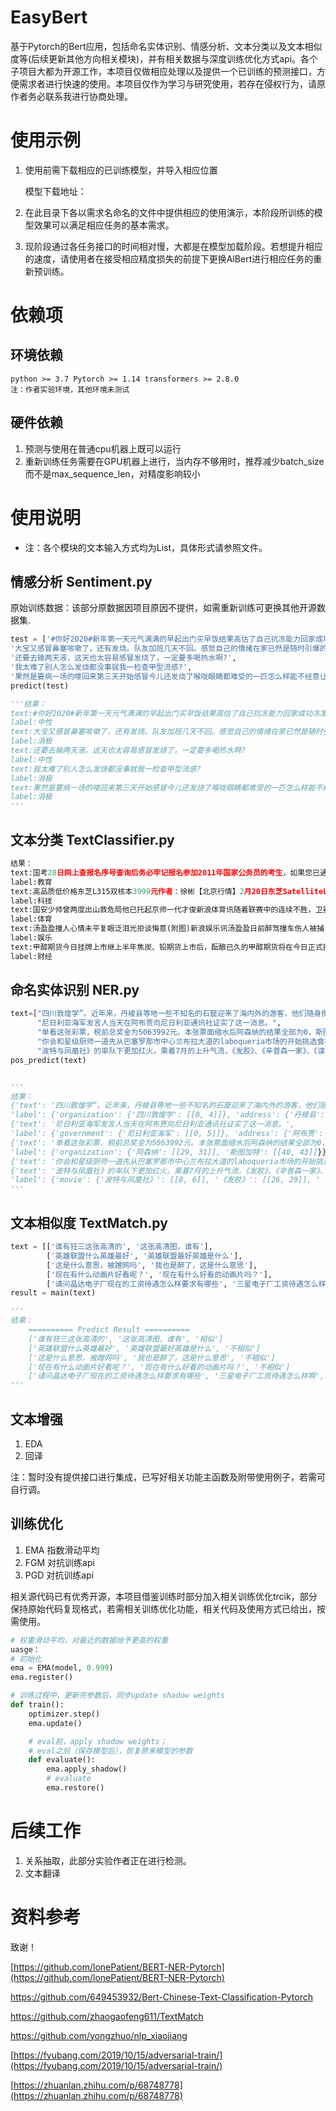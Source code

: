 # EasyBert
基于Pytorch的Bert应用，包括命名实体识别、情感分析、文本分类以及文本相似度等(后续更新其他方向相关模块)，并有相关数据与深度训练优化方式api。各个子项目大都为开源工作，本项目仅做相应处理以及提供一个已训练的预测接口，方便需求者进行快速的使用。本项目仅作为学习与研究使用，若存在侵权行为，请原作者务必联系我进行协商处理。



# 使用示例

1. 使用前需下载相应的已训练模型，并导入相应位置

   模型下载地址：

2. 在此目录下各以需求名命名的文件中提供相应的使用演示，本阶段所训练的模型效果可以满足相应任务的基本需求。

3. 现阶段通过各任务接口的时间相对慢，大都是在模型加载阶段。若想提升相应的速度，请使用者在接受相应精度损失的前提下更换AlBert进行相应任务的重新预训练。

# 依赖项

## 环境依赖

```
python >= 3.7 Pytorch >= 1.14 transformers >= 2.8.0
注：作者实验环境，其他环境未测试
```

## 硬件依赖

1. 预测与使用在普通cpu机器上既可以运行
2. 重新训练任务需要在GPU机器上进行，当内存不够用时，推荐减少batch_size而不是max_sequence_len，对精度影响较小

# 使用说明

- 注：各个模块的文本输入方式均为List，具体形式请参照文件。

## 情感分析 Sentiment.py

原始训练数据：该部分原数据因项目原因不提供，如需重新训练可更换其他开源数据集.

```python
test = ['#你好2020#新年第一天元气满满的早起出门买早饭结果高估了自己抗冻能力回家成功冻发烧（大概是想告诉我2020要量力而行）然鹅这并不影响后续计划一出门立马生龙活虎新年和新??更配哦??看了误杀吃了大餐就让新的一年一直这样美滋滋下去吧??',
'大宝又感冒鼻塞咳嗽了，还有发烧。队友加班几天不回。感觉自己的情绪在家已然是随时引爆的状态。情绪一上来，容易对孩子说出自己都想不到的话来……2020年，真的要学会控制情绪，管理好家人健康。这是今年最大的目标。?',
'还要去输两天液，这天也太容易感冒发烧了，一定要多喝热水啊?',
'我太难了别人怎么发烧都没事就我一检查甲型流感?',
'果然是要病一场的喽回来第三天开始感冒今儿还发烧了喉咙眼睛都难受的一匹怎么样能不经意让我的毕设导师看到这条微博并给我放一天假呢?']
predict(test)

'''结果：
text:#你好2020#新年第一天元气满满的早起出门买早饭结果高估了自己抗冻能力回家成功冻发烧（大概是想告诉我2020要量力而行）然鹅这并不影响后续计划一出门立马生龙活虎新年和新??更配哦??看了误杀吃了大餐就让新的一年一直这样美滋滋下去吧??
label:中性
text:大宝又感冒鼻塞咳嗽了，还有发烧。队友加班几天不回。感觉自己的情绪在家已然是随时引爆的状态。情绪一上来，容易对孩子说出自己都想不到的话来……2020年，真的要学会控制情绪，管理好家人健康。这是今年最大的目标。?
label:消极
text:还要去输两天液，这天也太容易感冒发烧了，一定要多喝热水啊?
label:中性
text:我太难了别人怎么发烧都没事就我一检查甲型流感?
label:消极
text:果然是要病一场的喽回来第三天开始感冒今儿还发烧了喉咙眼睛都难受的一匹怎么样能不经意让我的毕设导师看到这条微博并给我放一天假呢?
label:消极
'''
```

## 文本分类  TextClassifier.py

```python
结果：
text:国考28日网上查报名序号查询后务必牢记报名参加2011年国家公务员的考生，如果您已通过资格审查，那么请于10月28日8：00后，登录考录专题网站查询自己的“关键数字”——报名序号。国家公务员局等部门提醒：报名序号是报考人员报名确认和下载打印准考证等事项的重要依据和关键字，请务必牢记。此外，由于年龄在35周岁以上、40周岁以下的应届毕业硕士研究生和博士研究生(非在职)，不通过网络进行报名，所以，这类人报名须直接与要报考的招录机关联系，通过电话传真或发送电子邮件等方式报名。
label:教育
text:高品质低价格东芝L315双核本3999元作者：徐彬【北京行情】2月20日东芝SatelliteL300(参数图片文章评论)采用14.1英寸WXGA宽屏幕设计，配备了IntelPentiumDual-CoreT2390双核处理器(1.86GHz主频/1MB二级缓存/533MHz前端总线)、IntelGM965芯片组、1GBDDR2内存、120GB硬盘、DVD刻录光驱和IntelGMAX3100集成显卡。目前，它的经销商报价为3999元。
label:科技
text:国安少帅曾两度出山救危局他已托起京师一代才俊新浪体育讯随着联赛中的连续不胜，卫冕冠军北京国安的队员心里到了崩溃的边缘，俱乐部董事会连夜开会做出了更换主教练洪元硕的决定。而接替洪元硕的，正是上赛季在李章洙下课风波中同样下课的国安俱乐部副总魏克兴。生于1963年的魏克兴球员时代并没有特别辉煌的履历，但也绝对称得上特别：15岁在北京青年队获青年联赛最佳射手，22岁进入国家队，著名的5-19一战中，他是国家队的替补队员。
label:体育
text:汤盈盈撞人心情未平复眼泛泪光拒谈悔意(附图)新浪娱乐讯汤盈盈日前醉驾撞车伤人被捕，原本要彩排《欢乐满东华2008》的她因而缺席，直至昨日(12月2日)，盈盈继续要与王君馨、马赛、胡定欣等彩排，大批记者在电视城守候，她足足迟了约1小时才到场。全身黑衣打扮的盈盈，神情落寞、木无表情，回答记者问题时更眼泛泪光。盈盈因为迟到，向记者说声“不好意思”后便急步入场，其助手坦言盈盈没什么可以讲。后来在《欢乐满东华2008》监制何小慧陪同下，盈盈接受简短访问，她小声地说：“多谢大家关心，交给警方处理了，不方便讲，
label:娱乐
text:甲醇期货今日挂牌上市继上半年焦炭、铅期货上市后，酝酿已久的甲醇期货将在今日正式挂牌交易。基准价均为3050元／吨继上半年焦炭、铅期货上市后，酝酿已久的甲醇期货将在今日正式挂牌交易。郑州商品交易所（郑商所）昨日公布首批甲醇期货8合约的上市挂牌基准价，均为3050元／吨。据此推算，买卖一手甲醇合约至少需要12200元。业内人士认为，作为国际市场上的首个甲醇期货品种，其今日挂牌后可能会因炒新资金追捧而出现冲高走势，脉冲式行情过后可能有所回落，不过，投资者在上市初期应关注期现价差异常带来的无风险套利交易机会。
label:财经

```

## 命名实体识别 NER.py

```python
text=["四川敦煌学”。近年来，丹棱县等地一些不知名的石窟迎来了海内外的游客，他们随身携带着胡文和的著作。",
      "尼日利亚海军发言人当天在阿布贾向尼日利亚通讯社证实了这一消息。",
      "单看这张彩票，税前总奖金为5063992元。本张票面缩水后阿森纳的结果全部为0，斯图加特全部为1，",
      "你会和星级厨师一道先从巴塞罗那市中心兰布拉大道的laboqueria市场的开始挑选食材，",
      "波特与凤凰社》的率队下更加红火。乘着7月的上升气流，《发胶》、《辛普森一家》、《谍影憧憧ⅲ》"]
pos_predict(text)


'''
结果：
{'text': '四川敦煌学”。近年来，丹棱县等地一些不知名的石窟迎来了海内外的游客，他们随身携带着胡文和的著作。', 
'label': {'organization': {'四川敦煌学': [[0, 4]]}, 'address': {'丹棱县': [[11, 13]]}, 'name': {'胡文和': [[41, 43]]}}}
{'text': '尼日利亚海军发言人当天在阿布贾向尼日利亚通讯社证实了这一消息。', 
'label': {'government': {'尼日利亚海军': [[0, 5]]}, 'address': {'阿布贾': [[12, 14]]}, 'company': {'尼日利亚通讯社': [[16, 22]]}}}
{'text': '单看这张彩票，税前总奖金为5063992元。本张票面缩水后阿森纳的结果全部为0，斯图加特全部为1，', 
'label': {'organization': {'阿森纳': [[29, 31]], '斯图加特': [[40, 43]]}}}
{'text': '你会和星级厨师一道先从巴塞罗那市中心兰布拉大道的laboqueria市场的开始挑选食材，', 'label': {'position': {'厨师': [[5, 6]]}, 'address': {'巴塞罗那市中心兰布拉大道的': [[11, 23]], 'laboqueria市场': [[24, 35]]}}}
{'text': '波特与凤凰社》的率队下更加红火。乘着7月的上升气流，《发胶》、《辛普森一家》、《谍影憧憧ⅲ》', 
'label': {'movie': {'波特与凤凰社》': [[0, 6]], '《发胶》': [[26, 29]], '《辛普森一家》': [[31, 37]], '《谍影憧憧ⅲ》': [[39, 45]]}}}
'''
```



## 文本相似度 TextMatch.py

```python
text = [['谁有狂三这张高清的', '这张高清图，谁有'],
		['英雄联盟什么英雄最好', '英雄联盟最好英雄是什么'],
		['这是什么意思，被蹭网吗', '我也是醉了，这是什么意思'],
		['现在有什么动画片好看呢？', '现在有什么好看的动画片吗？'],
		['请问晶达电子厂现在的工资待遇怎么样要求有哪些', '三星电子厂工资待遇怎么样啊']]
result = main(text)

'''
结果：
    ========== Predict Result ==========
    ['谁有狂三这张高清的', '这张高清图，谁有', '相似']
    ['英雄联盟什么英雄最好', '英雄联盟最好英雄是什么', '不相似']
    ['这是什么意思，被蹭网吗', '我也是醉了，这是什么意思', '不相似']
    ['现在有什么动画片好看呢？', '现在有什么好看的动画片吗？', '不相似']
    ['请问晶达电子厂现在的工资待遇怎么样要求有哪些', '三星电子厂工资待遇怎么样啊', '相似']
'''
```

## 文本增强

1. EDA
2. 回译

注：暂时没有提供接口进行集成，已写好相关功能主函数及附带使用例子，若需可自行调。

## 训练优化

1. EMA 指数滑动平均
2. FGM 对抗训练api
3. PGD 对抗训练api

相关源代码已有优秀开源，本项目借鉴训练时部分加入相关训练优化trcik，部分保持原始代码复现格式，若需相关训练优化功能，相关代码及使用方式已给出，按需使用。

```python
# 权重滑动平均，对最近的数据给予更高的权重
uasge：
# 初始化
ema = EMA(model, 0.999)
ema.register()

# 训练过程中，更新完参数后，同步update shadow weights
def train():
    optimizer.step()
    ema.update()

    # eval前，apply shadow weights；
    # eval之后（保存模型后），恢复原来模型的参数
    def evaluate():
        ema.apply_shadow()
        # evaluate
        ema.restore()
```



# 后续工作

1. 关系抽取，此部分实验作者正在进行检测。
2. 文本翻译



# 资料参考

致谢！

[https://github.com/lonePatient/BERT-NER-Pytorch](https://github.com/lonePatient/BERT-NER-Pytorch)

https://github.com/649453932/Bert-Chinese-Text-Classification-Pytorch

https://github.com/zhaogaofeng611/TextMatch

https://github.com/yongzhuo/nlp_xiaojiang

[https://fyubang.com/2019/10/15/adversarial-train/](https://fyubang.com/2019/10/15/adversarial-train/)

[https://zhuanlan.zhihu.com/p/68748778](https://zhuanlan.zhihu.com/p/68748778)